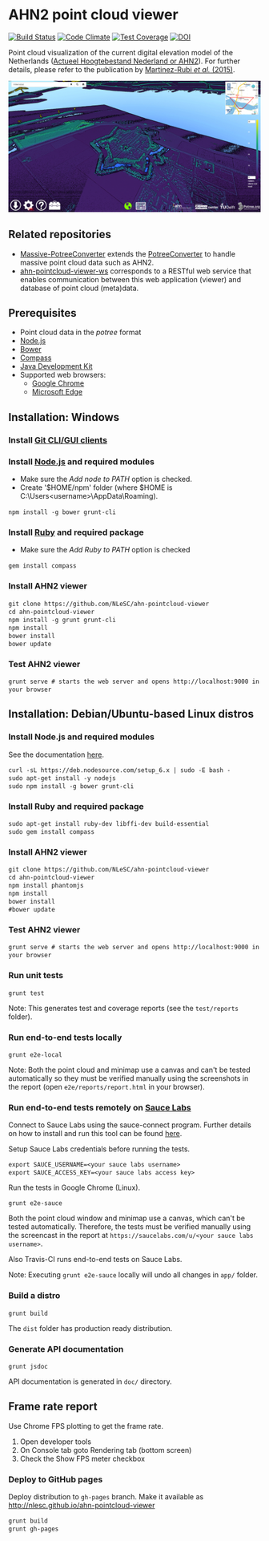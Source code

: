 AHN2 point cloud viewer
=====================

[![Build Status](https://travis-ci.org/NLeSC/ahn-pointcloud-viewer.svg)](https://travis-ci.org/NLeSC/ahn-pointcloud-viewer)
[![Code Climate](https://codeclimate.com/github/NLeSC/ahn-pointcloud-viewer/badges/gpa.svg)](https://codeclimate.com/github/NLeSC/ahn-pointcloud-viewer)
[![Test Coverage](https://codeclimate.com/github/NLeSC/ahn-pointcloud-viewer/badges/coverage.svg)](https://codeclimate.com/github/NLeSC/ahn-pointcloud-viewer/coverage)
[![DOI](https://zenodo.org/badge/DOI/10.5281/zenodo.910448.svg)](https://doi.org/10.5281/zenodo.910448)

Point cloud visualization of the current digital elevation model of the Netherlands ([Actueel Hoogtebestand Nederland or AHN2](http://www.ahn.nl/)). For further details, please refer to the publication by [Martinez-Rubi _et al._ (2015)](http://dx.doi.org/10.13140/RG.2.1.1731.4326/1).

![Willemstad in the AHN2 viewer](/doc/ahn2-screenshot.png "screenshot of ahn2 viewer showing willemstad")

Related repositories
--------------------

- [Massive-PotreeConverter](https://github.com/NLeSC/Massive-PotreeConverter) extends the [PotreeConverter](https://github.com/potree/PotreeConverter) to handle massive point cloud data such as AHN2.
- [ahn-pointcloud-viewer-ws](https://github.com/NLeSC/ahn-pointcloud-viewer-ws) corresponds to a RESTful web service that enables communication between this web application (viewer) and database of point cloud (meta)data.


Prerequisites
-------------

* Point cloud data in the _potree_ format
* [Node.js](http://nodejs.org/)
* [Bower](http://bower.io)
* [Compass](http://compass-style.org)
* [Java Development Kit](https://www.java.com/)
* Supported web browsers:
  * [Google Chrome](https://www.google.com/chrome/)
  * [Microsoft Edge](http://www.microsoft.com/en-us/windows/microsoft-edge)

Installation: Windows
---------------------

### Install [Git CLI/GUI clients](http://git-scm.com/downloads)

### Install [Node.js](http://nodejs.org/) and required modules

* Make sure the _Add node to PATH_ option is checked.
* Create '$HOME/npm' folder (where $HOME is C:\Users\<username>\AppData\Roaming).

`npm install -g bower grunt-cli`

### Install [Ruby](http://rubyinstaller.org/) and required package

* Make sure the _Add Ruby to PATH_ option is checked

`gem install compass`

### Install AHN2 viewer

```
git clone https://github.com/NLeSC/ahn-pointcloud-viewer
cd ahn-pointcloud-viewer
npm install -g grunt grunt-cli
npm install
bower install
bower update
```

### Test AHN2 viewer

```
grunt serve # starts the web server and opens http://localhost:9000 in your browser
```


Installation: Debian/Ubuntu-based Linux distros
-----------------------------------------------

### Install Node.js and required modules

See the documentation [here](https://nodejs.org/en/download/package-manager/#debian-and-ubuntu-based-linux-distributions).

```
curl -sL https://deb.nodesource.com/setup_6.x | sudo -E bash -
sudo apt-get install -y nodejs
sudo npm install -g bower grunt-cli
```

### Install Ruby and required package

```
sudo apt-get install ruby-dev libffi-dev build-essential
sudo gem install compass
```

### Install AHN2 viewer

```
git clone https://github.com/NLeSC/ahn-pointcloud-viewer
cd ahn-pointcloud-viewer
npm install phantomjs
npm install
bower install
#bower update
```

### Test AHN2 viewer

```
grunt serve # starts the web server and opens http://localhost:9000 in your browser
```

### Run unit tests

```
grunt test
```

Note: This generates test and coverage reports (see the `test/reports` folder).

### Run end-to-end tests locally

```
grunt e2e-local
```

Note: Both the point cloud and minimap use a canvas and can't be tested automatically so they must be verified manually using the screenshots in the report (open `e2e/reports/report.html` in your browser).

### Run end-to-end tests remotely on [Sauce Labs](https://saucelabs.com/)

Connect to Sauce Labs using the sauce-connect program. Further details on how to install and run this tool can be found [here](https://docs.saucelabs.com/reference/sauce-connect/).

Setup Sauce Labs credentials before running the tests.

```
export SAUCE_USERNAME=<your sauce labs username>
export SAUCE_ACCESS_KEY=<your sauce labs access key>
```

Run the tests in Google Chrome (Linux).

```
grunt e2e-sauce
```

Both the point cloud window and minimap use a canvas, which can't be tested automatically. Therefore, the tests must be verified manually using the screencast in the report at `https://saucelabs.com/u/<your sauce labs username>`.

Also Travis-CI runs end-to-end tests on Sauce Labs.

Note: Executing `grunt e2e-sauce` locally will undo all changes in `app/` folder.

### Build a distro

```
grunt build
```
The `dist` folder has production ready distribution.

### Generate API documentation

```
grunt jsdoc
```

API documentation is generated in `doc/` directory.

Frame rate report
----------------

Use Chrome FPS plotting to get the frame rate.
1. Open developer tools
2. On Console tab goto Rendering tab (bottom screen)
3. Check the Show FPS meter checkbox

### Deploy to GitHub pages

Deploy distribution to `gh-pages` branch.
Make it available as http://nlesc.github.io/ahn-pointcloud-viewer

```
grunt build
grunt gh-pages
```
